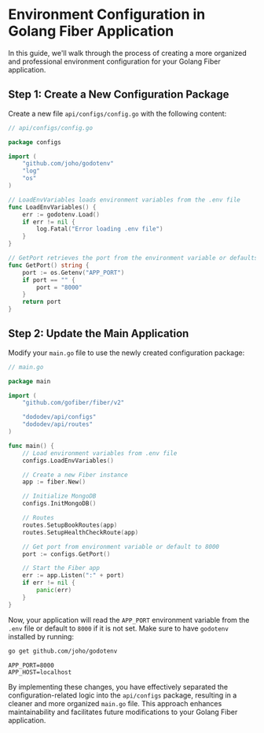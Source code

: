 # Environment Configuration in Golang Fiber Application

In this guide, we'll walk through the process of creating a more organized and professional environment configuration for your Golang Fiber application.

## Step 1: Create a New Configuration Package

Create a new file `api/configs/config.go` with the following content:

```go
// api/configs/config.go

package configs

import (
	"github.com/joho/godotenv"
	"log"
	"os"
)

// LoadEnvVariables loads environment variables from the .env file
func LoadEnvVariables() {
	err := godotenv.Load()
	if err != nil {
		log.Fatal("Error loading .env file")
	}
}

// GetPort retrieves the port from the environment variable or defaults to 8000
func GetPort() string {
	port := os.Getenv("APP_PORT")
	if port == "" {
		port = "8000"
	}
	return port
}
```

## Step 2: Update the Main Application

Modify your `main.go` file to use the newly created configuration package:

```go
// main.go

package main

import (
	"github.com/gofiber/fiber/v2"

	"dododev/api/configs"
	"dododev/api/routes"
)

func main() {
	// Load environment variables from .env file
	configs.LoadEnvVariables()

	// Create a new Fiber instance
	app := fiber.New()

	// Initialize MongoDB
	configs.InitMongoDB()

	// Routes
	routes.SetupBookRoutes(app)
	routes.SetupHealthCheckRoute(app)

	// Get port from environment variable or default to 8000
	port := configs.GetPort()

	// Start the Fiber app
	err := app.Listen(":" + port)
	if err != nil {
		panic(err)
	}
}
```

Now, your application will read the `APP_PORT` environment variable from the `.env` file or default to `8000` if it is not set. Make sure to have `godotenv` installed by running:

```bash
go get github.com/joho/godotenv
```

```env
APP_PORT=8000
APP_HOST=localhost
```

By implementing these changes, you have effectively separated the configuration-related logic into the `api/configs` package, resulting in a cleaner and more organized `main.go` file. This approach enhances maintainability and facilitates future modifications to your Golang Fiber application.
